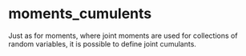 # moments_cumulents
Just as for moments, where joint moments are used for collections of random variables, it is possible to define joint cumulants.
